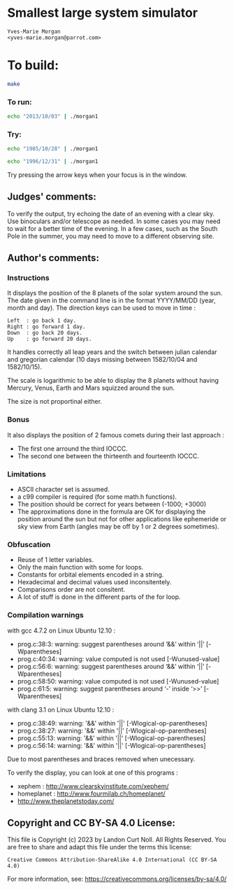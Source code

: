 # Smallest large system simulator

    Yves-Marie Morgan  
    <yves-marie.morgan@parrot.com>  

# To build:

```sh
make
```

### To run:

```sh
echo "2013/10/03" | ./morgan1
```

### Try:

```sh
echo "1985/10/28" | ./morgan1

echo "1996/12/31" | ./morgan1
```

Try pressing the arrow keys when your focus is in the window.

## Judges' comments:

To verify the output, try echoing the date of an evening with a clear sky.
Use binoculars and/or telescope as needed.  In some cases you may need
to wait for a better time of the evening.  In a few cases, such as
the South Pole in the summer, you may need to move to a different
observing site.

## Author's comments:

### Instructions

It displays the position of the 8 planets of the solar system around the sun.
The date given in the command line is in the format YYYY/MM/DD (year, month and
day). The direction keys can be used to move in time :

    Left  : go back 1 day.
    Right : go forward 1 day.
    Down  : go back 20 days.
    Up    : go forward 20 days.

It handles correctly all leap years and the switch between julian calendar and
gregorian calendar (10 days missing between 1582/10/04 and 1582/10/15).

The scale is logarithmic to be able to display the 8 planets without having
Mercury, Venus, Earth and Mars squizzed around the sun.

The size is not proportinal either.

### Bonus

It also displays the position of 2 famous comets during their last approach :
- The first one arround the third IOCCC.
- The second one between the thirteenth and fourteenth IOCCC.

### Limitations

* ASCII character set is assumed.
* a c99 compiler is required (for some math.h functions).
* The position should be correct for years between (-1000; +3000)
* The approximations done in the formula are OK for displaying the
  position around the sun but not for other applications like ephemeride or
  sky view from Earth (angles may be off by 1 or 2 degrees sometimes).

### Obfuscation

* Reuse of 1 letter variables.
* Only the main function with some for loops.
* Constants for orbital elements encoded in a string.
* Hexadecimal and decimal values used inconsitentely.
* Comparisons order are not consitent.
* A lot of stuff is done in the different parts of the for loop.

### Compilation warnings

with gcc 4.7.2 on Linux Ubuntu 12.10 :
* prog.c:38:3: warning: suggest parentheses around ‘&&’ within ‘||’ [-Wparentheses]
* prog.c:40:34: warning: value computed is not used [-Wunused-value]
* prog.c:56:6: warning: suggest parentheses around ‘&&’ within ‘||’ [-Wparentheses]
* prog.c:58:50: warning: value computed is not used [-Wunused-value]
* prog.c:61:5: warning: suggest parentheses around ‘-’ inside ‘>>’ [-Wparentheses]

with clang 3.1 on Linux Ubuntu 12.10 :
* prog.c:38:49: warning: '&&' within '||' [-Wlogical-op-parentheses]
* prog.c:38:27: warning: '&&' within '||' [-Wlogical-op-parentheses]
* prog.c:55:13: warning: '&&' within '||' [-Wlogical-op-parentheses]
* prog.c:56:14: warning: '&&' within '||' [-Wlogical-op-parentheses]

Due to most parentheses and braces removed when unecessary.

To verify the display, you can look at one of this programs :
* xephem : http://www.clearskyinstitute.com/xephem/
* homeplanet : http://www.fourmilab.ch/homeplanet/
* http://www.theplanetstoday.com/

## Copyright and CC BY-SA 4.0 License:

This file is Copyright (c) 2023 by Landon Curt Noll.  All Rights Reserved.
You are free to share and adapt this file under the terms this license:

    Creative Commons Attribution-ShareAlike 4.0 International (CC BY-SA 4.0)

For more information, see: https://creativecommons.org/licenses/by-sa/4.0/
